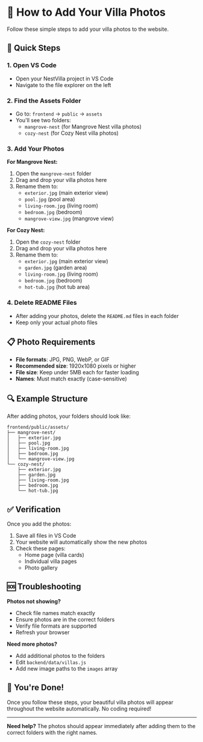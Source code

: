 # 📸 How to Add Your Villa Photos

Follow these simple steps to add your villa photos to the website.

## 🎯 Quick Steps

### 1. Open VS Code
- Open your NestVilla project in VS Code
- Navigate to the file explorer on the left

### 2. Find the Assets Folder
- Go to: `frontend` → `public` → `assets`
- You'll see two folders:
  - `mangrove-nest` (for Mangrove Nest villa photos)
  - `cozy-nest` (for Cozy Nest villa photos)

### 3. Add Your Photos
**For Mangrove Nest:**
1. Open the `mangrove-nest` folder
2. Drag and drop your villa photos here
3. Rename them to:
   - `exterior.jpg` (main exterior view)
   - `pool.jpg` (pool area)
   - `living-room.jpg` (living room)
   - `bedroom.jpg` (bedroom)
   - `mangrove-view.jpg` (mangrove view)

**For Cozy Nest:**
1. Open the `cozy-nest` folder
2. Drag and drop your villa photos here
3. Rename them to:
   - `exterior.jpg` (main exterior view)
   - `garden.jpg` (garden area)
   - `living-room.jpg` (living room)
   - `bedroom.jpg` (bedroom)
   - `hot-tub.jpg` (hot tub area)

### 4. Delete README Files
- After adding your photos, delete the `README.md` files in each folder
- Keep only your actual photo files

## 📋 Photo Requirements

- **File formats**: JPG, PNG, WebP, or GIF
- **Recommended size**: 1920x1080 pixels or higher
- **File size**: Keep under 5MB each for faster loading
- **Names**: Must match exactly (case-sensitive)

## 🔍 Example Structure

After adding photos, your folders should look like:

```
frontend/public/assets/
├── mangrove-nest/
│   ├── exterior.jpg
│   ├── pool.jpg
│   ├── living-room.jpg
│   ├── bedroom.jpg
│   └── mangrove-view.jpg
└── cozy-nest/
    ├── exterior.jpg
    ├── garden.jpg
    ├── living-room.jpg
    ├── bedroom.jpg
    └── hot-tub.jpg
```

## ✅ Verification

Once you add the photos:
1. Save all files in VS Code
2. Your website will automatically show the new photos
3. Check these pages:
   - Home page (villa cards)
   - Individual villa pages
   - Photo gallery

## 🆘 Troubleshooting

**Photos not showing?**
- Check file names match exactly
- Ensure photos are in the correct folders
- Verify file formats are supported
- Refresh your browser

**Need more photos?**
- Add additional photos to the folders
- Edit `backend/data/villas.js` 
- Add new image paths to the `images` array

## 🎉 You're Done!

Once you follow these steps, your beautiful villa photos will appear throughout the website automatically. No coding required!

---

**Need help?** The photos should appear immediately after adding them to the correct folders with the right names.
